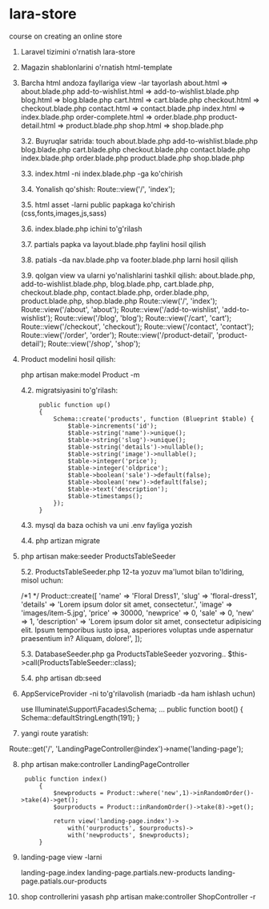 # lara-store
course on creating an online store

1. Laravel tizimini o'rnatish lara-store
2. Magazin shablonlarini o'rnatish html-template
3. Barcha html andoza fayllariga view -lar tayorlash
	about.html => about.blade.php
	add-to-wishlist.html => add-to-wishlist.blade.php
	blog.html => blog.blade.php
	cart.html => cart.blade.php
	checkout.html => checkout.blade.php
	contact.html => contact.blade.php
	index.html => index.blade.php
	order-complete.html => order.blade.php
	product-detail.html => product.blade.php
	shop.html => shop.blade.php 

	3.2. Buyruqlar satrida:
		touch about.blade.php add-to-wishlist.blade.php blog.blade.php cart.blade.php checkout.blade.php contact.blade.php index.blade.php order.blade.php product.blade.php shop.blade.php 

	3.3. index.html -ni index.blade.php -ga ko'chirish

	3.4. Yonalish qo'shish: Route::view('/', 'index');

	3.5. html asset -larni public papkaga ko'chirish (css,fonts,images,js,sass)

	3.6. index.blade.php ichini to'g'rilash

	3.7. partials papka va layout.blade.php faylini hosil qilish

	3.8. patials -da nav.blade.php va footer.blade.php larni hosil qilish

	3.9. qolgan view va ularni yo'nalishlarini tashkil qilish:
		about.blade.php, add-to-wishlist.blade.php, blog.blade.php, cart.blade.php, checkout.blade.php, contact.blade.php, order.blade.php, product.blade.php, shop.blade.php 
		Route::view('/', 'index');
		Route::view('/about', 'about');
		Route::view('/add-to-wishlist', 'add-to-wishlist');
		Route::view('/blog', 'blog');
		Route::view('/cart', 'cart');
		Route::view('/checkout', 'checkout');
		Route::view('/contact', 'contact');
		Route::view('/order', 'order');
		Route::view('/product-detail', 'product-detail');
		Route::view('/shop', 'shop');

4. Product modelini hosil qilish: 

	php artisan make:model Product -m

	4.2. migratsiyasini to'g'rilash:

			public function up()
		    {
		        Schema::create('products', function (Blueprint $table) {
		            $table->increments('id');
		            $table->string('name')->unique();
		            $table->string('slug')->unique();
		            $table->string('details')->nullable();
		            $table->string('image')->nullable();
					$table->integer('price');
		            $table->integer('oldprice');
		            $table->boolean('sale')->default(false);
		            $table->boolean('new')->default(false);
		            $table->text('description');
		            $table->timestamps();
		        });
		    }

	4.3. mysql da baza ochish va uni .env fayliga yozish

	4.4. php artizan migrate

5. php artisan make:seeder ProductsTableSeeder
	
	5.2. ProductsTableSeeder.php 12-ta yozuv ma'lumot bilan to'ldiring,
	misol uchun:

	/*1 */       Product::create([
	            'name' => 'Floral Dress1',
	            'slug' => 'floral-dress1',
	            'details' => 'Lorem ipsum dolor sit amet, consectetur.',
	            'image' => 'images/item-5.jpg',
	            'price' => 30000,
	            'newprice' => 0,
	            'sale' => 0,
	            'new' => 1,
	            'description' => 'Lorem ipsum dolor sit amet, consectetur adipisicing elit. Ipsum temporibus iusto ipsa, asperiores voluptas unde aspernatur praesentium in? Aliquam, dolore!',
	        ]);

	5.3. DatabaseSeeder.php ga ProductsTableSeeder yozvoring..
		$this->call(ProductsTableSeeder::class);

	5.4. php artisan db:seed
6. AppServiceProvider -ni  to'g'rilavolish (mariadb -da ham ishlash uchun)
	
	use Illuminate\Support\Facades\Schema;
	...
    public function boot()
    {
          Schema::defaultStringLength(191);
    }

7. yangi route yaratish:

Route::get('/', 'LandingPageController@index')->name('landing-page');

8. php artisan make:controller LandingPageController
	
		public function index()
		    {
		    	$newproducts = Product::where('new',1)->inRandomOrder()->take(4)->get();
 	  			$ourproducts = Product::inRandomOrder()->take(8)->get();

        		return view('landing-page.index')->
        			with('ourproducts', $ourproducts)->
        			with('newproducts', $newproducts);
		    }

9. landing-page view -larni

	landing-page.index
	landing-page.partials.new-products
	landing-page.patials.our-products	

10. shop controllerini yasash
	php artisan make:controller ShopController -r  	    

